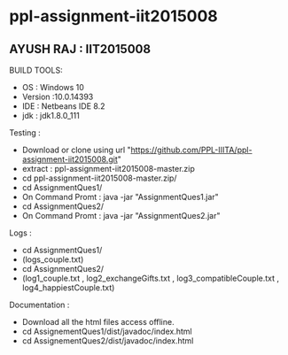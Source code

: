 # ppl-assignment-iit2015008

## AYUSH RAJ : IIT2015008
   
BUILD TOOLS:
   - OS : Windows 10
   - Version :10.0.14393
   - IDE : Netbeans IDE 8.2
   - jdk : jdk1.8.0_111
   
Testing :
   - Download or clone using url "https://github.com/PPL-IIITA/ppl-assignment-iit2015008.git"
   - extract : ppl-assignment-iit2015008-master.zip
   - cd ppl-assignment-iit2015008-master.zip/
   - cd AssignmentQues1/
   - On Command Promt :  java -jar "AssignmentQues1.jar" 
   - cd AssignmentQues2/
   - On Command Promt :  java -jar "AssignmentQues2.jar" 
   
Logs :
   - cd AssignmentQues1/
   - (logs_couple.txt)
   - cd AssignmentQues2/
   - (log1_couple.txt , log2_exchangeGifts.txt , log3_compatibleCouple.txt , log4_happiestCouple.txt)
   
Documentation :
   - Download all the html files access offline.
   - cd AssignementQues1/dist/javadoc/index.html
   - cd AssignementQues2/dist/javadoc/index.html
   
   
   
   
